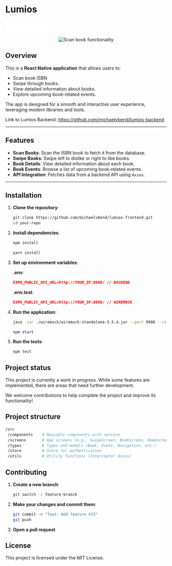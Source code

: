 # Lumios

![Lumios logo](./assets/logo-side.png)

<p align="center">
  <img src="./assets/book-scan.gif" alt="Scan book functionality" width="400"/>
</p>

## Overview

This is a **React Native application** that allows users to:

- Scan book ISBN
- Swipe through books.
- View detailed information about books.
- Explore upcoming book-related events.

The app is designed for a smooth and interactive user experience, leveraging modern libraries and tools.

Link to Lumios Backend: https://github.com/michaelvbend/lumios-backend

---

## Features

- **Scan Books**: Scan the ISBN book to fetch it from the database.
- **Swipe Books**: Swipe left to dislike or right to like books.
- **Book Details**: View detailed information about each book.
- **Book Events**: Browse a list of upcoming book-related events.
- **API Integration**: Fetches data from a backend API using `Axios`.

---

## Installation

1. **Clone the repository**:
   ```bash
   git clone https://github.com/michaelvbend/lumios-frontend.git
   cd your-repo
   ```
2. **Install dependencies**:

   ```bash
   npm install
   ```

   ```bash
   yarn install
   ```

3. **Set up environment variables**:

   **.env**:

   ```json
   EXPO_PUBLIC_API_URL=http://YOUR_IP:8080/ // BACKEND
   ```

   **.env.test**:

   ```json
   EXPO_PUBLIC_API_URL=http://YOUR_IP:8080/ // WIREMOCK
   ```

4. **Run the application**:

   ```bash
   java -jar ./wiremock/wiremock-standalone-3.5.4.jar --port 9998 --root-dir ./wiremock
   ```

   ```bash
   npm start
   ```

5. **Run the tests**:

   ```bash
   npm test
   ```

## Project status

This project is currently a work in progress. While some features are implemented, there are areas that need further development.

We welcome contributions to help complete the project and improve its functionality!

## Project structure

```bash
/src
 /components    # Reusable components with service
 /screens       # App screens (e.g., SwipeScreen, BookScreen, HomeScreen)
 /types         # Types and models (Book, Event, Navigation, etc.)
 /store         # Store for authentication
 /utils         # Utility functions (Interceptor Axios)
```

## Contributing

1. **Create a new branch**:
   ```bash
   git switch -c feature-branch
   ```
2. **Make your changes and commit them**:

   ```bash
   git commit -m "feat: Add feature XYZ"
   git push
   ```

3. **Open a pull request**

## License

This project is licensed under the MIT License.
